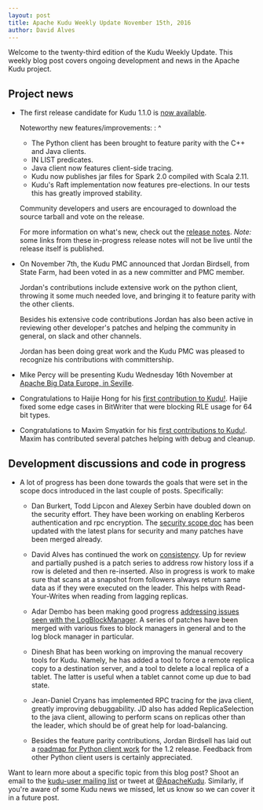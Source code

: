 ```yaml
---
layout: post
title: Apache Kudu Weekly Update November 15th, 2016
author: David Alves
---
```

Welcome to the twenty-third edition of the Kudu Weekly Update. This weekly blog post
covers ongoing development and news in the Apache Kudu project.

<!--more-->

## Project news

* The first release candidate for Kudu 1.1.0 is [now available](http://mail-archives.apache.org/mod_mbox/kudu-dev/201611.mbox/%3CCADY20s7ZKZkPmUEcTexW%3D%2B_%2BLnDY2hABZg0-UZD3jvWAs9-pog%40mail.gmail.com%3E).

  Noteworthy new features/improvements:
  : ^
  * The Python client has been brought to feature parity with the C++ and Java clients.
  * IN LIST predicates.
  * Java client now features client-side tracing.
  * Kudu now publishes jar files for Spark 2.0 compiled with Scala 2.11.
  * Kudu's Raft implementation now features pre-elections. In our tests this has greatly improved stability.

  Community developers and users are encouraged to download the source
  tarball and vote on the release.

  For more information on what's new, check out the
  [release notes](https://github.com/apache/kudu/blob/branch-1.1.x/docs/release_notes.adoc).
  *Note:* some links from these in-progress release notes will not be live until the
  release itself is published.

* On November 7th, the Kudu PMC announced that Jordan Birdsell, from State Farm, had been voted
  in as a new committer and PMC member.

  Jordan's contributions include extensive work on the python client, throwing it some much needed
  love, and bringing it to feature parity with the other clients.

  Besides his extensive code contributions Jordan has also been active in reviewing other
  developer's patches and helping the community in general, on slack and other channels.

  Jordan has been doing great work and the Kudu PMC was pleased to recognize his contributions
  with committership.

* Mike Percy will be presenting Kudu Wednesday 16th November at [Apache Big Data Europe, in Seville](https://apachebigdataeu2016.sched.org/).

* Congratulations to Haijie Hong for his [first contribution to Kudu!](https://gerrit.cloudera.org/#/c/4822/).
  Haijie fixed some edge cases in BitWriter that were blocking RLE usage for 64 bit types.

* Congratulations to Maxim Smyatkin for his [first contributions to Kudu!](https://gerrit.cloudera.org/#/q/Maxim).
  Maxim has contributed several patches helping with debug and cleanup.

## Development discussions and code in progress

* A lot of progress has been done towards the goals that were set in the scope docs introduced in
  the last couple of posts. Specifically:

  * Dan Burkert, Todd Lipcon and Alexey Serbin have doubled down on the security effort. They have
    been working on enabling Kerberos authentication and rpc encryption. The [security scope doc](https://docs.google.com/document/d/1cPNDTpVkIUo676RlszpTF1gHZ8l0TdbB7zFBAuOuYUw/edit#heading=h.gsibhnd5dyem)
    has been updated with the latest plans for security and many patches have been merged already.

  * David Alves has continued the work on [consistency](https://s.apache.org/7VCo). Up for review
    and partially pushed is a patch series to address row history loss if a row is deleted and then
    re-inserted. Also in progress is work to make sure that scans at a snapshot from followers
    always return same data as if they were executed on the leader. This helps with Read-Your-Writes
    when reading from lagging replicas.

  * Adar Dembo has been making good progress [addressing issues seen with the LogBlockManager](https://s.apache.org/uOOt).
    A series of patches have been merged with various fixes to block managers in general and to the
    log block manager in particular.

  * Dinesh Bhat has been working on improving the manual recovery tools for Kudu. Namely, he has
    added a tool to force a remote replica copy to a destination server, and a tool to delete a
    local replica of a tablet. The latter is useful when a tablet cannot come up due to bad state.

  * Jean-Daniel Cryans has implemented RPC tracing for the java client, greatly improving
    debuggability. JD also has added ReplicaSelection to the java client, allowing to perform
    scans on replicas other than the leader, which should be of great help for load-balancing.

  * Besides the feature parity contributions, Jordan Birdsell has laid out a
    [roadmap for Python client work](http://mail-archives.apache.org/mod_mbox/kudu-dev/201611.mbox/%3CCAGaaj_VKfB4mhu6eExHCWo0%3D6Qd0HFWy7bg9e39JgOaFPGJ1nQ%40mail.gmail.com%3E)
    for the 1.2 release. Feedback from other Python client users is certainly appreciated.

Want to learn more about a specific topic from this blog post? Shoot an email to the
[kudu-user mailing list](mailto:user@kudu.apache.org) or
tweet at [@ApacheKudu](https://twitter.com/ApacheKudu). Similarly, if you're
aware of some Kudu news we missed, let us know so we can cover it in
a future post.
